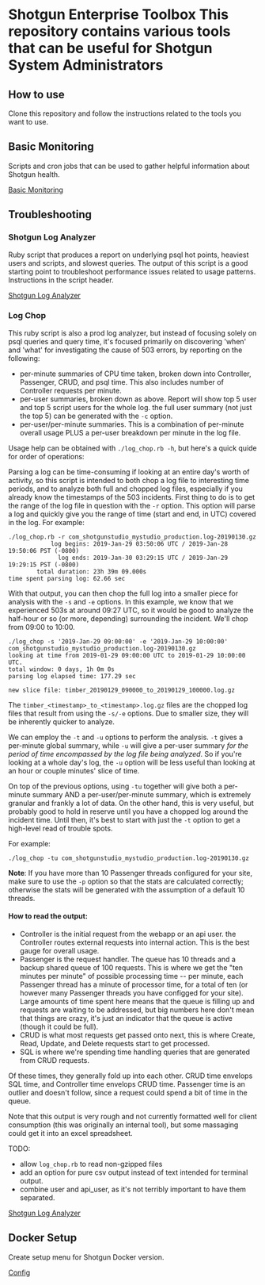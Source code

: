 # Shotgun Enterprise Toolbox This repository contains various tools that can be useful for Shotgun System Administrators
## How to use
Clone this repository and follow the instructions related to the tools you want to use.

## Basic Monitoring
Scripts and cron jobs that can be used to gather helpful information about Shotgun health.

[Basic Monitoring](./basic_monitoring)

## Troubleshooting

### Shotgun Log Analyzer
Ruby script that produces a report on underlying psql hot points, heaviest users
and scripts, and slowest queries. The output of this script is a good starting
point to troubleshoot performance issues related to usage patterns. Instructions
in the script header.

[Shotgun Log Analyzer](./troubleshooting/shotgun_log_analyzer.rb)

### Log Chop

This ruby script is also a prod log analyzer, but instead of focusing solely on psql queries and query time, it's focused primarily on discovering 'when' and 'what' for investigating the cause of 503 errors, by reporting on the following:

- per-minute summaries of CPU time taken, broken down into Controller, Passenger, CRUD, and psql time. This also includes number of Controller requests per minute.
- per-user summaries, broken down as above. Report will show top 5 user and top 5 script users for the whole log. the full user summary (not just the top 5) can be generated with the `-c` option.
- per-user/per-minute summaries. This is a combination of per-minute overall usage PLUS a per-user breakdown per minute in the log file.

Usage help can be obtained with `./log_chop.rb -h`, but here's a quick quide for order of operations:

Parsing a log can be time-consuming if looking at an entire day's worth of activity, so this script is intended to both chop a log file to interesting time periods, and to analyze both full and chopped log files, especially if you already know the timestamps of the 503 incidents. First thing to do is to get the range of the log file in question with the `-r` option.  This option will parse a log and quickly give you the range of time (start and end, in UTC) covered in the log. For example:

```
./log_chop.rb -r com_shotgunstudio_mystudio_production.log-20190130.gz
            log begins: 2019-Jan-29 03:50:06 UTC / 2019-Jan-28 19:50:06 PST (-0800)
              log ends: 2019-Jan-30 03:29:15 UTC / 2019-Jan-29 19:29:15 PST (-0800)
        total duration: 23h 39m 09.000s
time spent parsing log: 62.66 sec
```

With that output, you can then chop the full log into a smaller piece for analysis with the `-s` and `-e` options. In this example, we know that we experienced 503s at around 09:27 UTC, so it would be good to analyze the half-hour or so (or more, depending) surrounding the incident. We'll chop from 09:00 to 10:00.

```
./log_chop -s '2019-Jan-29 09:00:00' -e '2019-Jan-29 10:00:00' com_shotgunstudio_mystudio_production.log-20190130.gz
looking at time from 2019-01-29 09:00:00 UTC to 2019-01-29 10:00:00 UTC.
total window: 0 days, 1h 0m 0s
parsing log elapsed time: 177.29 sec

new slice file: timber_20190129_090000_to_20190129_100000.log.gz
```

The `timber_<timestamp>_to_<timestamp>.log.gz` files are the chopped log files that result from using the `-s/-e` options. Due to smaller size, they will be inherently quicker to analyze.

We can employ the `-t` and `-u` options to perform the analysis. `-t` gives a per-minute global summary, while `-u` will give a per-user summary _for the period of time encompassed by the log file being analyzed_. So if you're looking at a whole day's log, the `-u` option will be less useful than looking at an hour or couple minutes' slice of time.

On top of the previous options, using `-tu` together will give both a per-minute summary AND a per-user/per-minute summary, which is extremely granular and frankly a lot of data. On the other hand, this is very useful, but probably good to hold in reserve until you have a chopped log around the incident time. Until then, it's best to start with just the `-t` option to get a high-level read of trouble spots.

For example:

```
./log_chop -tu com_shotgunstudio_mystudio_production.log-20190130.gz
```

**Note**: If you have more than 10 Passenger threads configured for your site, make sure to use the `-p` option so that the stats are calculated correctly; otherwise the stats will be generated with the assumption of a default 10 threads.

#### How to read the output:

- Controller is the initial request from the webapp or an api user. the Controller routes external requests into internal action. This is the best gauge for overall usage.
- Passenger is the request handler. The queue has 10 threads and a backup shared queue of 100 requests. This is where we get the "ten minutes per minute" of possible processing time -- per minute, each Passenger thread has a minute of processor time, for a total of ten (or however many Passenger threads you have configged for your site). Large amounts of time spent here means that the queue is filling up and requests are waiting to be addressed, but big numbers here don't mean that things are crazy, it's just an indicator that the queue is active (though it could be full).
- CRUD is what most requests get passed onto next, this is where Create, Read, Update, and Delete requests start to get processed.
- SQL is where we're spending time handling queries that are generated from CRUD requests.

Of these times, they generally fold up into each other. CRUD time envelops SQL time, and Controller time envelops CRUD time. Passenger time is an outlier and doesn't follow, since a request could spend a bit of time in the queue.

Note that this output is very rough and not currently formatted well for client consumption (this was originally an internal tool), but some massaging could get it into an excel spreadsheet.

TODO:

- allow `log_chop.rb` to read non-gzipped files
- add an option for pure csv output instead of text intended for terminal output.
- combine user and api_user, as it's not terribly important to have them separated.

[Shotgun Log Analyzer](./troubleshooting/log_chop.rb)

## Docker Setup
Create setup menu for Shotgun Docker version.

[Config](./config)

